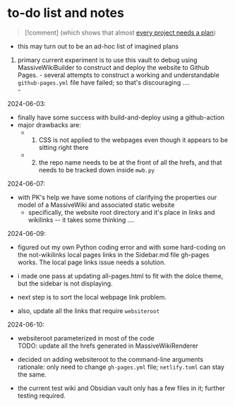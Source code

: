 # to-do list  and notes
>[!comment] (which shows that almost [every project needs a plan](https://wiki.openglobalmind.com/ogm_stewardship/project_plans/template_for_project_(how_to_use)))

- this may turn out to be an ad-hoc list of imagined plans  

1. primary current experiment is to use this vault to debug using MassiveWikiBuilder to construct and deploy the website to Github Pages.
		- several attempts to construct a working and understandable `github-pages.yml` file have failed; so that's discouraging ....  
		- 

2024-06-03:
 - finally have some success with build-and-deploy using a github-action
 - major drawbacks are:
	 - 1. CSS is not applied to the webpages even though it appears to be sitting right there
	 - 2. the repo name needs to be at the front of all the hrefs, and that needs to be tracked down inside `mwb.py`  

2024-06-07:  
 - with PK's help we have some notions of clarifying the properties our model of a MassiveWiki and associated static website  
	 - specifically, the website root directory and it's place in links and wikilinks -- it takes some thinking ....

2024-06-09:
 - figured out my own Python coding error and with some hard-coding on
   the not-wikilinks local pages links in the Sidebar.md file gh-pages
   works. The local page links issue needs a solution.  
 - i made one pass at updating all-pages.html to fit with the dolce
   theme, but the sidebar is not displaying.  
   
 - next step is to sort the local webpage link problem.
 - also, update all the links that require `websiteroot`  

2024-06-10:  
 - websiteroot parameterized in most of the code  
 TODO: update all the hrefs generated in MassiveWikiRenderer  
 
 - decided on adding websiteroot to the command-line arguments  
   rationale: only need to change `gh-pages.yml` file; `netlify.toml`
   can stay the same.  
   
 - the current test wiki and Obsidian vault only has a few files in
   it; further testing required.  
   

 
